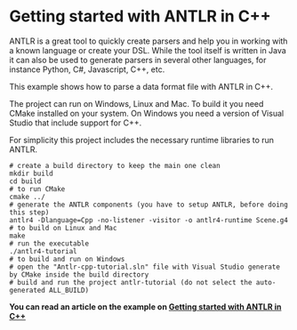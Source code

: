# Getting started with ANTLR in C++

ANTLR is a great tool to quickly create parsers and help you in working with a known language or create your DSL. While the tool itself is written in Java it can also be used to generate parsers in several other languages, for instance Python, C#, Javascript, C++, etc.

This example shows how to parse a data format file with ANTLR in C++.

The project can run on Windows, Linux and Mac. To build it you need CMake installed on your system. On Windows you need a version of Visual Studio that include support for C++.

For simplicity this project includes the necessary runtime libraries to run ANTLR.

```
# create a build directory to keep the main one clean
mkdir build
cd build
# to run CMake
cmake ../
# generate the ANTLR components (you have to setup ANTLR, before doing this step)
antlr4 -Dlanguage=Cpp -no-listener -visitor -o antlr4-runtime Scene.g4
# to build on Linux and Mac
make
# run the executable
./antlr4-tutorial
# to build and run on Windows
# open the "Antlr-cpp-tutorial.sln" file with Visual Studio generate by CMake inside the build directory
# build and run the project antlr-tutorial (do not select the auto-generated ALL_BUILD)
```

**You can read an article on the example on [Getting started with ANTLR in C++](https://tomassetti.me/getting-started-antlr-cpp/)**
